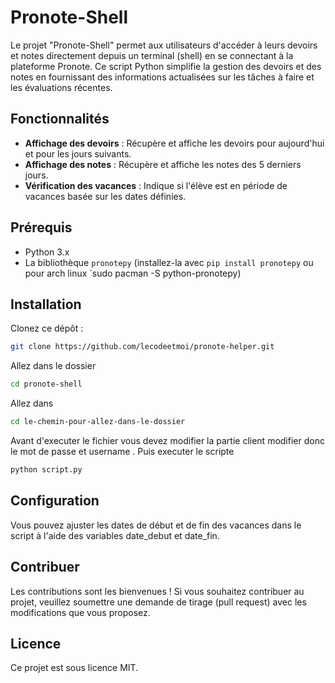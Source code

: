 # Pronote-Shell

Le projet "Pronote-Shell" permet aux utilisateurs d'accéder à leurs devoirs et notes directement depuis un terminal (shell) en se connectant à la plateforme Pronote. Ce script Python simplifie la gestion des devoirs et des notes en fournissant des informations actualisées sur les tâches à faire et les évaluations récentes.

## Fonctionnalités

- **Affichage des devoirs** : Récupère et affiche les devoirs pour aujourd'hui et pour les jours suivants.
- **Affichage des notes** : Récupère et affiche les notes des 5 derniers jours.
- **Vérification des vacances** : Indique si l'élève est en période de vacances basée sur les dates définies.

## Prérequis

- Python 3.x
- La bibliothèque `pronotepy` (installez-la avec `pip install pronotepy` ou pour arch linux `sudo pacman -S python-pronotepy)

## Installation

Clonez ce dépôt :

```bash
git clone https://github.com/lecodeetmoi/pronote-helper.git
```
Allez dans le dossier

```bash
cd pronote-shell
```

Allez dans 

```bash
cd le-chemin-pour-allez-dans-le-dossier
```
Avant d'executer le fichier vous devez modifier la partie client modifier donc le mot de passe et username . Puis executer le scripte 

```bash
python script.py
```
## Configuration

Vous pouvez ajuster les dates de début et de fin des vacances dans le script à l'aide des variables date_debut et date_fin.


## Contribuer

Les contributions sont les bienvenues ! Si vous souhaitez contribuer au projet, veuillez soumettre une demande de tirage (pull request) avec les modifications que vous proposez.

## Licence

Ce projet est sous licence MIT.
